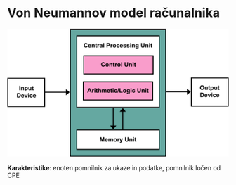 # Von Neumannov model računalnika

![Von Neumann](../img/Von_Neumann_Architecture.svg)

**Karakteristike**: enoten pomnilnik za ukaze in podatke, pomnilnik ločen od CPE
